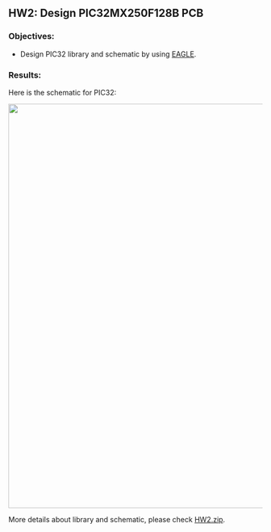 ## HW2: Design PIC32MX250F128B PCB
### Objectives:
* Design PIC32 library and schematic by using [EAGLE](https://www.autodesk.com/products/eagle/overview).

### Results:
Here is the schematic for PIC32:

<img src="https://github.com/meng1994412/ChenyangMeng_ME433_2018/blob/master/HW2/picture%20of%20schematic.PNG" width="800">

More details about library and schematic, please check [HW2.zip](https://github.com/meng1994412/ChenyangMeng_ME433_2018/blob/master/HW2/HW2.zip).


